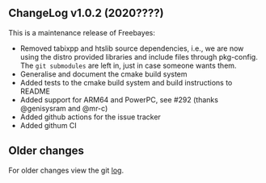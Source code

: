 ## ChangeLog v1.0.2 (2020????)

This is a maintenance release of Freebayes:

+ Removed tabixpp and htslib source dependencies, i.e., we are now using
  the distro provided libraries and include files through pkg-config.
  The `git submodules` are left in, just in case someone wants them.
+ Generalise and document the cmake build system
+ Added tests to the cmake build system and build instructions to README
+ Added support for ARM64 and PowerPC, see #292 (thanks @genisysram and @mr-c)
+ Added github actions for the issue tracker
+ Added githum CI

## Older changes

For older changes view the git [log](https://github.com/vcflib/vcflib/commits/master).
